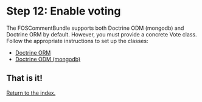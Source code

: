 Step 12: Enable voting
==============================================

The FOSCommentBundle supports both Doctrine ODM (mongodb) and Doctrine ORM by
default. However, you must provide a concrete Vote class. Follow
the appropriate instructions to set up the classes:

- [Doctrine ORM](12a-mapping_orm.md)
- [Doctrine ODM (mongodb)](12b-mapping_mongodb.md)

## That is it!
[Return to the index.](index.md)
